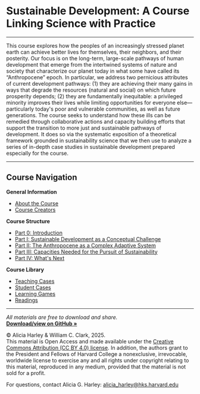 # Sustainable Development: A Course Linking Science with Practice


---

This course explores how the peoples of an increasingly stressed planet earth can achieve better lives for themselves, their neighbors, and their posterity. Our focus is on the long-term, large-scale pathways of human development that emerge from the intertwined systems of nature and society that characterize our planet today in what some have called its “Anthropocene” epoch. In particular, we address two pernicious attributes of current development pathways: (1) they are achieving their many gains in ways that degrade the resources (natural and social) on which future prosperity depends; (2) they are fundamentally inequitable: a privileged minority improves their lives while limiting opportunities for everyone else—particularly today's poor and vulnerable communities, as well as future generations. The course seeks to understand how these ills can be remedied through collaborative actions and capacity building efforts that support the transition to more just and sustainable pathways of development. It does so via the systematic exposition of a theoretical framework grounded in sustainability science that we then use to analyze a series of in-depth case studies in sustainable development prepared especially for the course.

---

##  Course Navigation

**General Information**
- [About the Course](about.md)
- [Course Creators](creators.md)

**Course Structure**
- [Part 0: Introduction](part-0-introduction/)
- [Part I: Sustainable Development as a Conceptual Challenge](part-1-conceptual-challenge/)
- [Part II: The Anthropocene as a Complex Adaptive System](part-2-anthropocene/)
- [Part III: Capacities Needed for the Pursuit of Sustainability](part-3-capacities/)
- [Part IV: What's Next](part-4-next-steps/)

**Course Library**
- [Teaching Cases](course-library/teaching-cases/)
- [Student Cases](course-library/student-cases/)
- [Learning Games](course-library/learning-games/)
- [Readings](course-library/readings/)

---

_All materials are free to download and share._  
**[Download/view on GitHub »](https://github.com/agharley/sustdev)**

© Alicia Harley & William C. Clark, 2025.  
This material is Open Access and made available under the [Creative Commons Attribution (CC BY 4.0) license](https://creativecommons.org/licenses/by/4.0/). In addition, the authors grant to the President and Fellows of Harvard College a nonexclusive, irrevocable, worldwide license to exercise any and all rights under copyright relating to this material, reproduced in any medium, provided that the material is not sold for a profit.

For questions, contact Alicia G. Harley: [alicia_harley@hks.harvard.edu](mailto:alicia_harley@hks.harvard.edu)